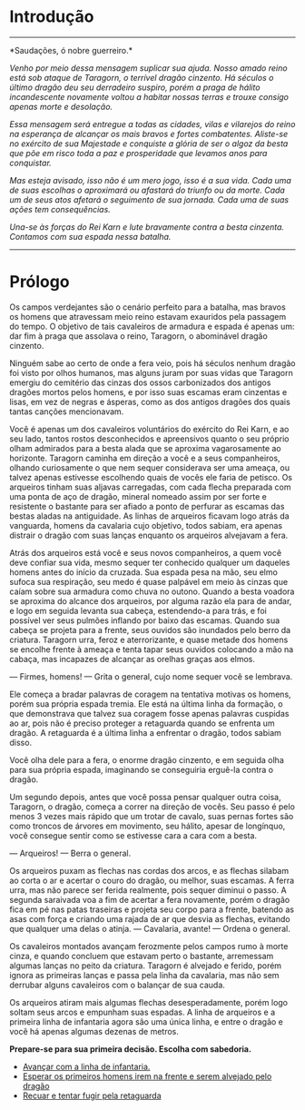  

<h1>Introdução</h1> 
<hr>
*Saudações, ó nobre guerreiro.* 

*Venho por meio dessa mensagem suplicar sua ajuda. Nosso amado reino está sob ataque de Taragorn, o terrível dragão cinzento. Há séculos o último dragão deu seu derradeiro suspiro, porém a praga de hálito incandescente novamente voltou a habitar nossas terras e trouxe consigo apenas morte e desolação.* 

*Essa mensagem será entregue a todas as cidades, vilas e vilarejos do reino na esperança de alcançar os mais bravos e fortes combatentes. Aliste-se no exército de sua Majestade e conquiste a glória de ser o algoz da besta que põe em risco toda a paz e prosperidade que levamos anos para conquistar.* 

*Mas esteja avisado, isso não é um mero jogo, isso é a sua vida. Cada uma de suas escolhas o aproximará ou afastará do triunfo ou da morte. Cada um de seus atos afetará o seguimento de sua jornada. Cada uma de suas ações tem consequências.* 

*Una-se às forças do Rei Karn e lute bravamente contra a besta cinzenta. Contamos com sua espada nessa batalha.* 
<hr>

<div class="blank"></div>



 
<h1>Prólogo</h1> 
 
Os campos verdejantes são o cenário perfeito para a batalha, mas bravos os homens que atravessam meio reino estavam exauridos pela passagem do tempo. O objetivo de tais cavaleiros de armadura e espada é apenas um: dar fim à praga que assolava o reino, Taragorn, o abominável dragão cinzento. 
 
Ninguém sabe ao certo de onde a fera veio, pois há séculos nenhum dragão foi visto por olhos humanos, mas alguns juram por suas vidas que Taragorn emergiu do cemitério das cinzas dos ossos carbonizados dos antigos dragões mortos pelos homens, e por isso suas escamas eram cinzentas e lisas, em vez de negras e ásperas, como as dos antigos dragões dos quais tantas canções mencionavam. 
 
Você é apenas um dos cavaleiros voluntários do exército do Rei Karn, e ao seu lado, tantos rostos desconhecidos e apreensivos quanto o seu próprio olham admirados para a besta alada que se aproxima vagarosamente ao horizonte.  Taragorn caminha em direção a você e a seus companheiros, olhando curiosamente o que nem sequer considerava ser uma ameaça, ou talvez apenas estivesse escolhendo quais de vocês ele faria de petisco. Os arqueiros tinham suas aljavas carregadas, com cada flecha preparada com uma ponta de aço de dragão, mineral nomeado assim por ser forte e resistente o bastante para ser afiado a ponto de perfurar as escamas das bestas aladas na antiguidade. As linhas de arqueiros ficavam logo atrás da vanguarda, homens da cavalaria cujo objetivo, todos sabiam, era apenas distrair o dragão com suas lanças enquanto os arqueiros alvejavam a fera. 
 
Atrás dos arqueiros está você e seus novos companheiros, a quem você deve confiar sua vida, mesmo sequer ter conhecido qualquer um daqueles homens antes do início da cruzada. Sua espada pesa na mão, seu elmo sufoca sua respiração, seu medo é quase palpável em meio às cinzas que caíam sobre sua armadura como chuva no outono. Quando a besta voadora se aproxima do alcance dos arqueiros, por alguma razão ela para de andar, e logo em seguida levanta sua cabeça, estendendo-a para trás, e foi possível ver seus pulmões inflando por baixo das escamas. Quando sua cabeça se projeta para a frente, seus ouvidos são inundados pelo berro da criatura. Taragorn urra, feroz e aterrorizante, e quase metade dos homens se encolhe frente à ameaça e tenta tapar seus ouvidos colocando a mão na cabaça, mas incapazes de alcançar as orelhas graças aos elmos. 
 
— Firmes, homens! — Grita o general, cujo nome sequer você se lembrava. 
 
Ele começa a bradar palavras de coragem na tentativa motivas os homens, porém sua própria espada tremia. Ele está na última linha da formação, o que demonstrava que talvez sua coragem fosse apenas palavras cuspidas ao ar, pois não é preciso proteger a retaguarda quando se enfrenta um dragão. A retaguarda é a última linha a enfrentar o dragão, todos sabiam disso. 
 
Você olha dele para a fera, o enorme dragão cinzento, e em seguida olha para sua própria espada, imaginando se conseguiria erguê-la contra o dragão. 
 
Um segundo depois, antes que você possa pensar qualquer outra coisa, Taragorn, o dragão, começa a correr na direção de vocês. Seu passo é pelo menos 3 vezes mais rápido que um trotar de cavalo, suas pernas fortes são como troncos de árvores em movimento, seu hálito, apesar de longínquo, você consegue sentir como se estivesse cara a cara com a besta. 
 
— Arqueiros! — Berra o general. 
 
Os arqueiros puxam as flechas nas cordas dos arcos, e as flechas silabam ao corta o ar e acertar o couro do dragão, ou melhor, suas escamas. A ferra urra, mas não parece ser ferida realmente, pois sequer diminui o passo. A segunda saraivada voa a fim de acertar a fera novamente, porém o dragão fica em pé nas patas traseiras e projeta seu corpo para a frente, batendo as asas com força e criando uma rajada de ar que desvia as flechas, evitando que qualquer uma delas o atinja. — Cavalaria, avante! — Ordena o general. 
 
Os cavaleiros montados avançam ferozmente pelos campos rumo à morte cinza, e quando concluem que estavam perto o bastante, arremessam algumas lanças no peito da criatura. Taragorn é alvejado e ferido, porém ignora as primeiras lanças e passa pela linha da cavalaria, mas não sem derrubar alguns cavaleiros com o balançar de sua cauda.  
 
Os arqueiros atiram mais algumas flechas desesperadamente, porém logo soltam seus arcos e empunham suas espadas. A linha de arqueiros e a primeira linha de infantaria agora são uma única linha, e entre o dragão e você há apenas algumas dezenas de metros. 
 
**Prepare-se para sua primeira decisão. Escolha com sabedoria.** 


<ul>
    <li><a href="rota_a.html">Avançar com a linha de infantaria.</a></li>
    <li><a href="rota_b.html">Esperar os primeiros homens irem na frente e serem alvejado pelo dragão</a></li>
    <li><a href="rota_c.html">Recuar e tentar fugir pela retaguarda</a></li>
</ul>